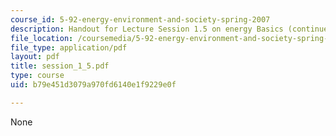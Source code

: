 ```yaml
---
course_id: 5-92-energy-environment-and-society-spring-2007
description: Handout for Lecture Session 1.5 on energy Basics (continued).
file_location: /coursemedia/5-92-energy-environment-and-society-spring-2007/b79e451d3079a970fd6140e1f9229e0f_session_1_5.pdf
file_type: application/pdf
layout: pdf
title: session_1_5.pdf
type: course
uid: b79e451d3079a970fd6140e1f9229e0f

---
```

None